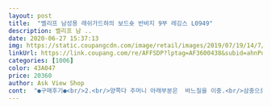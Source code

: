 ```yaml
---
layout: post 
title:  "벨리프 남성용 래쉬가드하의 보드숏 반바지 9부 레깅스 L0949" 
description: 벨리프 남 ..
date: 2020-06-27 15:37:13 
img: https://static.coupangcdn.com/image/retail/images/2019/07/19/14/7/cb57e381-adc8-47ef-a029-3347eae5d1a6.jpg 
linkUrl: https://link.coupang.com/re/AFFSDP?lptag=AF3600438&subid=ahnPublicAsk&pageKey=264057849&itemId=828028263&vendorItemId=5105699664&traceid=V0-113-183600ff68665e4d 
categories: [1006] 
color: 43A047 
price: 20360 
author: Ask View Shop 
cont:  "●구매후기●<br/>2.<br/>양쪽다 주머니 아래부분은  바느질을 이중.<br/>삼중으로 박음질해주었으면 좋았을텐데<br/>40인치 다되가는데.<br/> 그래도 입고 스트레칭 해보더니<br/>곱게 바르게 삽입해서 재봉을 했으면 좋았을것을아쉬어요.<br/><br/>그리고하나더 설명서 한국어가 없습니다.<br/><br/>나름 편하다고 입겠다고 하네요<br/>상품구매이유:야외운동복이 필요해서 가령 자전거.<br/>수영.<br/>등산도 좋을것같아요.<br/><br/>세탁방법 아라던가 .<br/>전부 영어 문구만 있네요<br/>시원하니 좋습니다 와이프가 맨다리에 반바지 입으면 아저씨같은데 이거입으니 노안 오빠같다네요 토요일 일요일 입을라고 한벌 더 샀어요<br/>아쉬은점:1.<br/>허리고무밴드가 고르지않게 들어갔나봐요 만져보니까 뒤틀려저 들어갔어요.<br/><br/>아쉽네요.<br/>그래서 별 한개  뺐습니다.<br/><br/>요가랑 필라 운동할때 입으라고 샀어요<br/>지인추천:적극권장은  못하겠고 그런대로 입을만하다.<br/><br/>힙이 많이 큰편이라 밑위는 좀 딱맞는 편이지만<br/>" 
---
```

